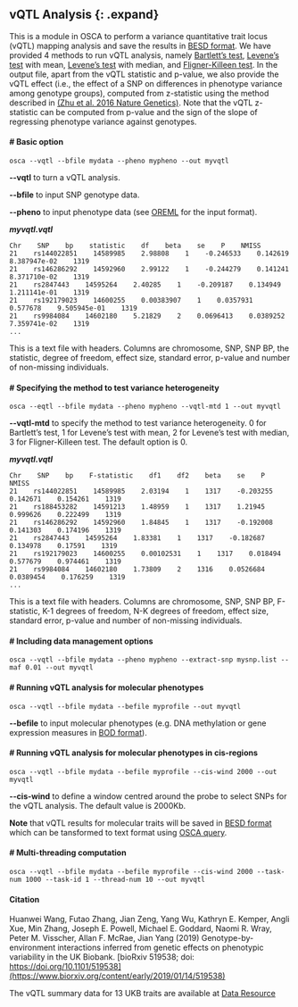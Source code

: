
## vQTL Analysis {: .expand}

This is a module in OSCA to perform a variance quantitative trait locus (vQTL) mapping analysis and save the results in [BESD format](#BESDformat). We have provided 4 methods to run vQTL analysis, namely [Bartlett’s test](https://en.wikipedia.org/wiki/Bartlett%27s_test), [Levene’s test](https://en.wikipedia.org/wiki/Levene%27s_test) with mean, [Levene’s test](https://en.wikipedia.org/wiki/Levene%27s_test) with median, and [Fligner-Killeen test](http://www.cookbook-r.com/Statistical_analysis/Homogeneity_of_variance/#fligner-killeen-test). In the output file, apart from the vQTL statistic and p-value, we also provide the vQTL effect (i.e., the effect of a SNP on differences in phenotype variance among genotype groups), computed from z-statistic using the method described in [(Zhu et al. 2016 Nature Genetics)](http://www.nature.com/ng/journal/vaop/ncurrent/full/ng.3538.html). Note that the vQTL z-statistic can be computed from p-value and the sign of the slope of regressing phenotype variance against genotypes.

#### \# Basic option

```
osca --vqtl --bfile mydata --pheno mypheno --out myvqtl
```
**\--vqtl** to turn a vQTL analysis.

**\--bfile** to input SNP genotype data.

**\--pheno**  to input phenotype data (see [OREML](#OREML) for the input format).


***myvqtl.vqtl***
```
Chr    SNP    bp    statistic    df    beta    se    P    NMISS
21    rs144022851    14589985    2.98808    1    -0.246533    0.142619    8.387947e-02    1319
21    rs146286292    14592960    2.99122    1    -0.244279    0.141241    8.371710e-02    1319
21    rs2847443    14595264    2.40285    1    -0.209187    0.134949    1.211141e-01    1319
21    rs192179023    14600255    0.00383907    1    0.0357931    0.577678    9.505945e-01    1319
21    rs9984084    14602180    5.21829    2    0.0696413    0.0389252    7.359741e-02    1319
...                    
```
This is a text file with headers. Columns are chromosome, SNP, SNP BP, the statistic, degree of freedom, effect size, standard error,  p-value and number of non-missing individuals.

#### \# Specifying the method to test variance heterogeneity

```
osca --eqtl --bfile mydata --pheno mypheno --vqtl-mtd 1 --out myvqtl
```
**\--vqtl-mtd** to specify the method to test variance heterogeneity. 0 for Bartlett’s test, 1 for Levene’s test with mean, 2 for Levene’s test with median, 3 for Fligner-Killeen test. The default option is 0.


***myvqtl.vqtl***
```
Chr    SNP    bp    F-statistic    df1    df2    beta    se    P    NMISS
21    rs144022851    14589985    2.03194    1    1317    -0.203255    0.142671    0.154261    1319
21    rs188453282    14591213    1.48959    1    1317    1.21945    0.999626    0.222499    1319
21    rs146286292    14592960    1.84845    1    1317    -0.192008    0.141303    0.174196    1319
21    rs2847443    14595264    1.83381    1    1317    -0.182687    0.134978    0.17591    1319
21    rs192179023    14600255    0.00102531    1    1317    0.018494    0.577679    0.974461    1319
21    rs9984084    14602180    1.73809    2    1316    0.0526684    0.0389454    0.176259    1319
...                    
```
This is a text file with headers. Columns are chromosome, SNP, SNP BP, F-statistic, K-1 degrees of freedom, N-K degrees of freedom, effect size, standard error,  p-value and number of non-missing individuals.

#### \# Including data management options

```
osca --vqtl --bfile mydata --pheno mypheno --extract-snp mysnp.list --maf 0.01 --out myvqtl
```
#### \#  Running vQTL analysis for molecular phenotypes 

```
osca --vqtl --bfile mydata --befile myprofile --out myvqtl
```
**\--befile**  to input molecular phenotypes (e.g. DNA methylation or gene expression measures in [BOD format](#BODformat)).

#### \#  Running vQTL analysis for molecular phenotypes in cis-regions

```
osca --vqtl --bfile mydata --befile myprofile --cis-wind 2000 --out myvqtl
```
**\--cis-wind**  to define a window centred around the probe to select SNPs for the vQTL analysis. The default value is 2000Kb.

**Note** that vQTL results for molecular traits will be saved in  [BESD format](#BESDformat) which can be tansformed to text format using [OSCA query](#QueryaBESDfile).

#### \# Multi-threading computation
```
osca --vqtl --bfile mydata --befile myprofile --cis-wind 2000 --task-num 1000 --task-id 1 --thread-num 10 --out myvqtl
```

#### Citation
Huanwei Wang, Futao Zhang, Jian Zeng, Yang Wu, Kathryn E. Kemper, Angli Xue, Min Zhang, Joseph E. Powell, Michael E. Goddard, Naomi R. Wray, Peter M. Visscher, Allan F. McRae, Jian Yang (2019) Genotype-by-environment interactions inferred from genetic effects on phenotypic variability in the UK Biobank. [bioRxiv 519538; doi: https://doi.org/10.1101/519538](https://www.biorxiv.org/content/early/2019/01/14/519538)

The vQTL summary data for 13 UKB traits are available at [Data Resource](#DataResource)

